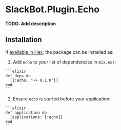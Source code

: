 # SlackBot.Plugin.Echo

**TODO: Add description**

## Installation

If [available in Hex](https://hex.pm/docs/publish), the package can be installed as:

  1. Add `echo` to your list of dependencies in `mix.exs`:

    ```elixir
    def deps do
      [{:echo, "~> 0.1.0"}]
    end
    ```

  2. Ensure `echo` is started before your application:

    ```elixir
    def application do
      [applications: [:echo]]
    end
    ```

